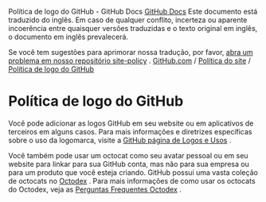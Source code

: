 Política de logo do GitHub - GitHub Docs
[GitHub Docs](/pt)
Este documento está traduzido do inglês. Em caso de qualquer conflito, incerteza ou aparente incoerência entre quaisquer versões traduzidas e o texto original em inglês, o documento em inglês prevalecerá.

Se você tem sugestões para aprimorar nossa tradução, por favor,
[abra um problema em nosso repositório site-policy](https://github.com/github/site-policy/issues)
.
[GitHub.com](/pt/github)
/
[Política do site](/pt/github/site-policy)
/
[Política de logo do GitHub](/pt/github/site-policy/github-logo-policy)

# Política de logo do GitHub

Você pode adicionar as logos GitHub em seu website ou em aplicativos de terceiros em alguns casos. Para mais informações e diretrizes específicas sobre o uso da logomarca, visite a
[GitHub página de Logos e Usos](https://github.com/logos)
.

Você também pode usar um octocat como seu avatar pessoal ou em seu website para linkar para sua GitHub conta, mas não para sua empresa ou para um produto que você esteja criando. GitHub possui uma vasta coleção de octocats no
[Octodex](https://octodex.github.com/)
. Para mais informações de como usar os octocats do Octodex, veja as
[Perguntas Frequentes Octodex](https://octodex.github.com/faq/)
.
